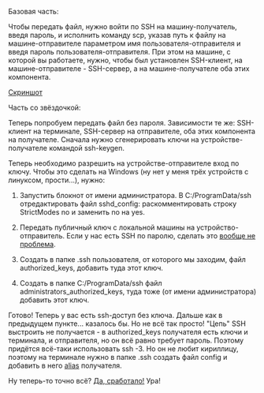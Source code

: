 Базовая часть:

Чтобы передать файл, нужно войти по SSH на машину-получатель, введя пароль, и исполнить команду scp, указав путь к файлу на машине-отправителе параметром имя пользователя-отправителя и введя пароль пользователя-отправителя. При этом на машине, с которой вы работаете, нужно, чтобы был установлен SSH-клиент, на машине-отправителе - SSH-сервер, а на машине-получателе оба этих компонента.

[Скриншот](https://github.com/warmike01/Skyware_Group/blob/master/Screenshot%20from%202023-09-17%2016-44-55.png)

Часть со звёздочкой: 

Теперь попробуем передать файл без пароля. Зависимости те же: SSH-клиент на терминале, SSH-сервер на отправителе, оба этих компонента на получателе. Сначала нужно сгенерировать ключи на устройстве-получателе командой ssh-keygen.

Теперь необходимо разрешить на устройстве-отправителе вход по ключу. Чтобы это сделать на Windows (ну нет у меня трёх устройств с линуксом, прости...), нужно:

1) Запустить блокнот от имени администратора. В C:/ProgramData/ssh отредактировать файл sshd_config: раскомментировать строку StrictModes no и заменить no на yes.

2) Передать публичный ключ с локальной машины на устройство-отправитель. Если у нас есть SSH по паролю, сделать это [вообще не проблема](https://github.com/DevOps-FinOps/DevOps-Lab1/blob/master/Screenshot%20from%202023-12-03%2023-49-29.png).
   
3) Создать в папке .ssh пользователя, от которого мы заходим, файл authorized_keys, добавить туда этот ключ.

4) Создать в папке C:/ProgramData/ssh файл administrators_authorized_keys, туда тоже (от имени администратора) добавить этот ключ.

Готово! Теперь у вас есть ssh-доступ без ключа. Дальше как в предыдущем пункте... казалось бы. Но не всё так просто! "Цепь" SSH выстроить не получается - в authorized_keys получателя есть ключи и терминала, и отправителя, но он всё равно требует пароль. Поэтому придётся всё-таки использовать ssh -3. Но он не любит кириллицу, поэтому на терминале нужно в папке .ssh создать файл config и добавить в него [alias](https://github.com/DevOps-FinOps/DevOps-Lab1/blob/master/Screenshot%20from%202023-12-04%2002-01-19.png) получателя. 

Ну теперь-то точно всё? [Да, сработало!](https://github.com/DevOps-FinOps/DevOps-Lab1/blob/master/Screenshot%20from%202023-12-04%2002-20-37.png) Ура!
